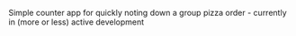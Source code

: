 Simple counter app for quickly noting down a group pizza order - currently in (more or less) active development
